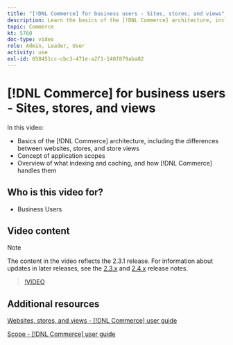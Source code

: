 ```yaml
---
title: "[!DNL Commerce] for business users - Sites, stores, and views"
description: Learn the basics of the [!DNL Commerce] architecture, including the differences between websites, stores, store views, and application scopes. Understand indexing and caching.
topic: Commerce
kt: 5760
doc-type: video
role: Admin, Leader, User
activity: use
exl-id: 858451cc-cbc3-471e-a2f1-148f879aba82
---
```

# [!DNL Commerce] for business users - Sites, stores, and views

In this video:

- Basics of the [!DNL Commerce] architecture, including the differences between websites, stores, and store views
- Concept of application scopes
- Overview of what indexing and caching, and how [!DNL Commerce] handles them

## Who is this video for?

- Business Users

## Video content

>[!NOTE]
>
>The content in the video reflects the 2.3.1 release. For information about updates in later releases, see the [ 2.3.x](https://devdocs.magento.com/guides/v2.3/release-notes/bk-release-notes.html) and [2.4.x](https://devdocs.magento.com/guides/v2.4/release-notes/bk-release-notes.html) release notes.

>[!VIDEO](https://video.tv.adobe.com/v/35945?quality=12&learn=on)

## Additional resources

[Websites, stores, and views - [!DNL Commerce] user guide](https://docs.magento.com/user-guide/stores/websites-stores-views.html)

[Scope - [!DNL Commerce] user guide](https://docs.magento.com/user-guide/configuration/scope.html)
